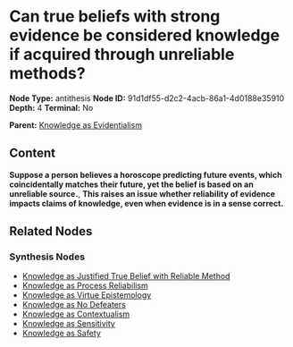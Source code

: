 # Can true beliefs with strong evidence be considered knowledge if acquired through unreliable methods?

**Node Type:** antithesis
**Node ID:** 91d1df55-d2c2-4acb-86a1-4d0188e35910
**Depth:** 4
**Terminal:** No

**Parent:** [Knowledge as Evidentialism](knowledge-as-evidentialism-synthesis-853bcd01-eab0-4656-87e1-316cbcbcb19b.md)

## Content

**Suppose a person believes a horoscope predicting future events, which coincidentally matches their future, yet the belief is based on an unreliable source.**, **This raises an issue whether reliability of evidence impacts claims of knowledge, even when evidence is in a sense correct.**

## Related Nodes

### Synthesis Nodes

- [Knowledge as Justified True Belief with Reliable Method](knowledge-as-justified-true-belief-with-reliable-method-synthesis-509e7b28-d3a0-410a-b0a8-0bea58f82174.md)
- [Knowledge as Process Reliabilism](knowledge-as-process-reliabilism-synthesis-21ce6f7b-0d2f-4eb0-8e0d-80934fd5a313.md)
- [Knowledge as Virtue Epistemology](knowledge-as-virtue-epistemology-synthesis-33e80300-2304-4f15-8197-6931e1bdb0dd.md)
- [Knowledge as No Defeaters](knowledge-as-no-defeaters-synthesis-f568a981-b9dc-48d6-8cd2-4696fe12e906.md)
- [Knowledge as Contextualism](knowledge-as-contextualism-synthesis-a723b860-ebd0-43b8-830a-d7d686b9484d.md)
- [Knowledge as Sensitivity](knowledge-as-sensitivity-synthesis-8e98ebc5-5e56-4291-ac77-213e01195071.md)
- [Knowledge as Safety](knowledge-as-safety-synthesis-4265589e-3d0a-4ee4-bf64-c2f9e1793927.md)
